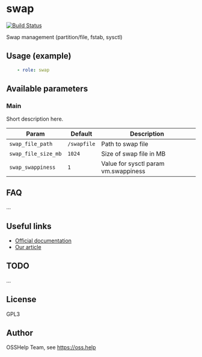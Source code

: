 # swap

[![Build Status](https://drone.osshelp.ru/api/badges/ansible/swap/status.svg)](https://drone.osshelp.ru/ansible/swap)

Swap management (partition/file, fstab, sysctl)

## Usage (example)

```yaml
    - role: swap
```

## Available parameters

### Main

Short description here.

| Param | Default | Description |
| -------- | -------- | -------- |
| `swap_file_path` | `/swapfile` | Path to swap file |
| `swap_file_size_mb` | `1024` | Size of swap file in MB |
| `swap_swappiness` | `1` | Value for sysctl param vm.swappiness |

## FAQ

...

## Useful links

- [Official documentation](https://placeholder)
- [Our article](https://oss.help/kb785)

## TODO

...

## License

GPL3

## Author

OSSHelp Team, see <https://oss.help>
